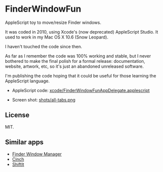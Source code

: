 # FinderWindowFun

AppleScript toy to move/resize Finder windows.

It was coded in 2010, using Xcode's (now deprecated) AppleScript Studio. It used to work in my Mac OS X 10.6 (Snow Leopard).

I haven't touched the code since then.

As far as I remember the code was 100% working and stable, but I never bothered to make the final polish for a formal release: documentation, website, artwork, etc, so it's just an abandoned unreleased software.

I'm publishing the code hoping that it could be useful for those learning the AppleScript language.

- AppleScript code: [xcode/FinderWindowFunAppDelegate.applescript](https://github.com/aureliojargas/finder-window-fun/blob/master/xcode/FinderWindowFunAppDelegate.applescript)

- Screen shot: [shots/all-tabs.png](https://raw.github.com/aureliojargas/finder-window-fun/master/shots/all-tabs.png)


## License

MIT.


## Similar apps

- [Finder Window Manager](http://www.jonn8.com/fwm/)
- [Cinch](http://www.irradiatedsoftware.com/cinch/)
- [ShiftIt](https://github.com/fikovnik/ShiftIt)
